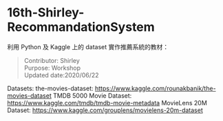 # 16th-Shirley-RecommandationSystem

利用 Python 及 Kaggle 上的 dataset 實作推薦系統的教材：

>Contributor: Shirley  
>Purpose: Workshop  
>Updated date:2020/06/22  

Datasets:
the-movies-dataset: https://www.kaggle.com/rounakbanik/the-movies-dataset
TMDB 5000 Movie Dataset: https://www.kaggle.com/tmdb/tmdb-movie-metadata
MovieLens 20M Dataset: https://www.kaggle.com/grouplens/movielens-20m-dataset
